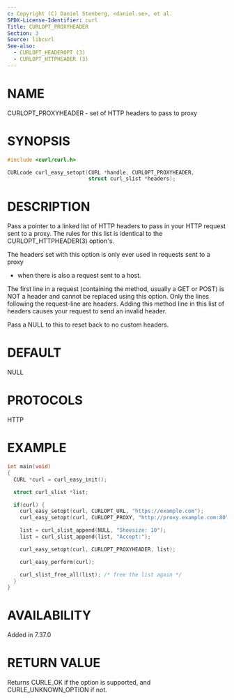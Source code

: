 ```yaml
---
c: Copyright (C) Daniel Stenberg, <daniel.se>, et al.
SPDX-License-Identifier: curl
Title: CURLOPT_PROXYHEADER
Section: 3
Source: libcurl
See-also:
  - CURLOPT_HEADEROPT (3)
  - CURLOPT_HTTPHEADER (3)
---
```


# NAME

CURLOPT_PROXYHEADER - set of HTTP headers to pass to proxy

# SYNOPSIS

~~~c
#include <curl/curl.h>

CURLcode curl_easy_setopt(CURL *handle, CURLOPT_PROXYHEADER,
                          struct curl_slist *headers);
~~~

# DESCRIPTION

Pass a pointer to a linked list of HTTP headers to pass in your HTTP request
sent to a proxy. The rules for this list is identical to the
CURLOPT_HTTPHEADER(3) option's.

The headers set with this option is only ever used in requests sent to a proxy
- when there is also a request sent to a host.

The first line in a request (containing the method, usually a GET or POST) is
NOT a header and cannot be replaced using this option. Only the lines
following the request-line are headers. Adding this method line in this list
of headers causes your request to send an invalid header.

Pass a NULL to this to reset back to no custom headers.

# DEFAULT

NULL

# PROTOCOLS

HTTP

# EXAMPLE

~~~c
int main(void)
{
  CURL *curl = curl_easy_init();

  struct curl_slist *list;

  if(curl) {
    curl_easy_setopt(curl, CURLOPT_URL, "https://example.com");
    curl_easy_setopt(curl, CURLOPT_PROXY, "http://proxy.example.com:80");

    list = curl_slist_append(NULL, "Shoesize: 10");
    list = curl_slist_append(list, "Accept:");

    curl_easy_setopt(curl, CURLOPT_PROXYHEADER, list);

    curl_easy_perform(curl);

    curl_slist_free_all(list); /* free the list again */
  }
}
~~~

# AVAILABILITY

Added in 7.37.0

# RETURN VALUE

Returns CURLE_OK if the option is supported, and CURLE_UNKNOWN_OPTION if not.

